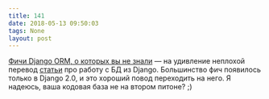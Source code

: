 ```yaml
---
title: 141
date: 2018-05-13 09:50:03
tags: None
layout: post
---
```


[Фичи Django ORM, о которых вы не знали](https://tproger.ru/translations/django-orm-tips/) — на удивление неплохой перевод [статьи](https://medium.com/@hakibenita/9-django-tips-for-working-with-databases-beba787ed7d3) про работу с БД из Django. Большинство фич появилось только в Django 2.0, и это хороший повод переходить на него. Я надеюсь, ваша кодовая база не на втором питоне? ;)

